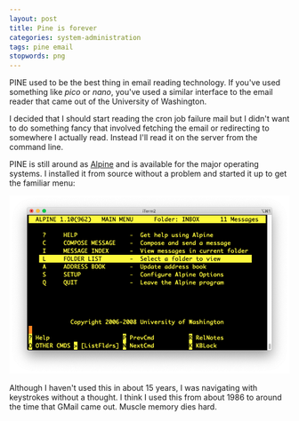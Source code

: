 ```yaml
---
layout: post
title: Pine is forever
categories: system-administration
tags: pine email
stopwords: png
---
```


PINE used to be the best thing in email reading technology. If you've used something like *pico* or *nano*, you've used a similar interface to the email reader that came out of the University of Washington.

I decided that I should start reading the cron job failure mail but I didn't want to do something fancy that involved fetching the email or redirecting to somewhere I actually read. Instead I'll read it on the server from the command line.

PINE is still around as [Alpine](http://alpine.x10host.com/alpine/) and is available for the major operating systems. I installed it from source without a problem and started it up to get the familiar menu:

![The PINE menu](/images/alpine.png)

Although I haven't used this in about 15 years, I was navigating with keystrokes without a thought. I think I used this from about 1986 to around the time that GMail came out. Muscle memory dies hard.
